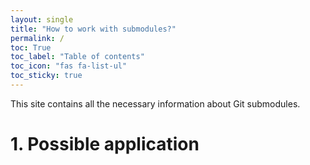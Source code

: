 ```yaml
---
layout: single
title: "How to work with submodules?"
permalink: /
toc: True
toc_label: "Table of contents"
toc_icon: "fas fa-list-ul"
toc_sticky: true
---
```


This site contains all the necessary information about Git submodules.

# 1. Possible application

